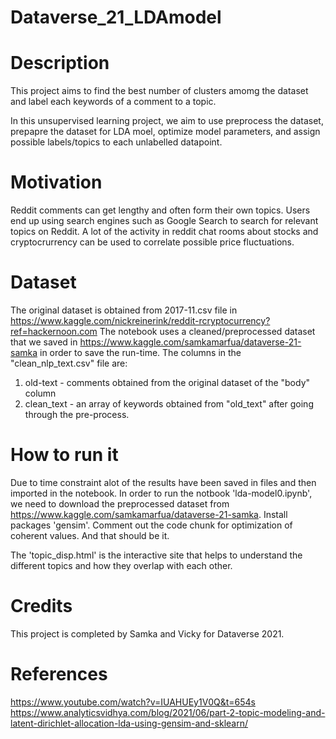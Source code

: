 # Dataverse_21_LDAmodel

# Description

This project aims to find the best number of clusters amomg the dataset and label each keywords of a comment to a topic. 

In this unsupervised learning project, we aim to use preprocess the dataset, prepapre the dataset for LDA moel, optimize model parameters,
and assign possible labels/topics to each unlabelled datapoint.

# Motivation
Reddit comments can get lengthy and often form their own topics. Users end up using search engines such as Google Search to search for relevant topics on Reddit. A lot of the activity in reddit chat rooms about stocks and cryptocrurrency can be used to correlate possible price fluctuations. 

# Dataset

The original dataset is obtained from 2017-11.csv file in https://www.kaggle.com/nickreinerink/reddit-rcryptocurrency?ref=hackernoon.com
The notebook uses a cleaned/preprocessed dataset that we saved in https://www.kaggle.com/samkamarfua/dataverse-21-samka in order to save the run-time.
The columns in the "clean_nlp_text.csv" file are:
1. old-text - comments obtained from the original dataset of the "body" column
2. clean_text - an array of keywords obtained from "old_text" after going through the pre-process.

# How to run it

Due to time constraint alot of the results have been saved in files and then imported in the notebook. In order to run the notbook 'lda-model0.ipynb', we need to download
the preprocessed dataset from https://www.kaggle.com/samkamarfua/dataverse-21-samka. Install packages 'gensim'.  Comment out the code chunk for optimization of coherent values.
And that should be it.

The 'topic_disp.html' is the interactive site that helps to understand the different topics and how they overlap with each other.


# Credits
This project is completed by Samka and Vicky for Dataverse 2021. 

# References
https://www.youtube.com/watch?v=IUAHUEy1V0Q&t=654s
https://www.analyticsvidhya.com/blog/2021/06/part-2-topic-modeling-and-latent-dirichlet-allocation-lda-using-gensim-and-sklearn/


